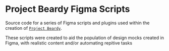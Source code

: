 # Project Beardy Figma Scripts


Source code for a series of Figma scripts and plugins used within the creation of [`Project Beardy`](https://projectbeardy.app).

These scripts were created to aid the population of design mocks created in Figma, with realistic content and/or automating repitive tasks

